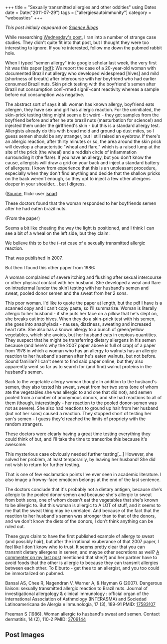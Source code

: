 +++
title = "Sexually transmitted allergies and other oddities"
using Dates
date = Date("2011-07-29")
tags = ["allergiesautoimmunity"]
category = "webeasties"
+++

_This post initially appeared on [Science Blogs](http://scienceblogs.com/webeasties)_

While researching [Wednesday's post](http://scienceblogs.com/webeasties/2011/07/allergic_to_spunk.php), I ran into a number of strange case studies. They didn't quite fit into that post, but I thought they were too interesting to ignore. If you're interested, follow me down the pubmed rabbit hole.

When I typed "semen allergy" into google scholar last week, the very first hit was this paper [[pdf](http://www.jiaci.org/issues/vol17issue03/10.pdf)]: 
We report the case of a 20-year-old woman with documented Brazil nut allergy who developed widespread [hives] and mild [shortness of breath] after intercourse with her boyfriend who had earlier consumed Brazil nuts. Skin prick testing with the boyfriend's semen after Brazil nut consumption conï¬rmed signiï¬cant reactivity whereas a sample before nut consumption was negative.

The abstract sort of says it all: woman has known allergy, boyfriend eats allergen, they have sex and girl has allergic reaction. For the uninitiated, the skin-prick testing thing might seem a bit weird - they got samples from the boyfriend before and after he ate brazil nuts (masturbation for science!) and injected them under the girlfriend's skin - but this is a standard allergy test. Allergists already do this with bread mold and ground up dust mites, so I guess semen should be any stranger, but I still raised an eyebrow. If there's an allergic reaction, after thirty minutes or so, the area around the skin prick will develop a characteristic "wheal and flare," which is a raised lump at the site of the prick (the wheal) and a reddish circle of inflammation surrounding it (the flare). 
If you have an allergy, but you don't know the cause, allergists will draw a grid on your back and inject a standard battery of allergens. I know from experience that this is an unpleasant procedure, especially when they don't find anything and decide that the shallow pricks on the back weren't enough, so they opt to inject a few other allergens deeper in your shoulder... but I digress.

([Source](http://www.flickr.com/photos/allspaw/93786866/), flickr user [jspar](http://www.flickr.com/photos/allspaw/with/93786866/))

These doctors found that the woman responded to her boyfriends semen after he had eaten brazil nuts.

(From the paper)

Seems a bit like cheating the way the light is positioned, and I think I can see a bit of a wheal on the left side, but they claim:

We believe this to be the ï¬rst case of a sexually transmitted allergic reaction.

That was published in 2007.

But then I found this other paper from 1986:

A woman complained of severe itching and flushing after sexual intercourse or other physical contact with her husband. She developed a weal and flare on intradermal [under the skin] testing with her husband's semen and sweat, pooled donor semen and the sweat from her 2 sons.

This poor woman. I'd like to quote the paper at length, but the pdf I have is a scanned copy and I can't copy paste, so I'll summarize. Woman is literally allergic to her husband - if she puts her face on a pillow that he's slept on, she breaks out into hives. When they do a skin-prick test with his semen, she goes into anaphylaxis - nausea, dizziness, sweating and increased heart rate. 
She also has a known allergy to a bunch of green/yellow vegetables, which she avoids, but her husband eats in copious quantities. They suspect that he might be transferring dietary allergens in his semen because (and here's why the 2007 paper above is full of crap) of a paper from 1978 in which a woman who has an allergy to walnuts has an allergic reaction to her husband's semen after he's eaten walnuts, but not before. Sound familiar? I can't seem to find said paper online, but they also apparently went so far as to search for (and find) walnut proteins in the husband's semen.

Back to the vegetable allergy woman though: In addition to the husband's semen, they also tested his sweat, sweat from her two sons (one of whom ate the vegetables she was allergic to and one that did not), and semen pooled from a number of anonymous donors, and she had reactions to all of them (though, interestingly - her reaction to the pooled donor-semen was not as severe). She also had reactions to ground up hair from her husband (but not her sons) caused a reaction. They stopped short of testing her son's semen - I guess they'd reached the limits of propriety with the random strangers.

These doctors were clearly having a great time testing everything they could think of but, and I'll take the time to transcribe this because it's awesome:

This mysterious case obviously needed further testing[...] However, she solved her problem, at least temporarily, by leaving her husband! She did not wish to return for further testing.

That is one of few exclamation points I've ever seen in academic literature. I also image a frowny-face emoticon belongs at the end of the last sentence.

The doctors conclude that it's probably not a dietary antigen, because she's allergic to the pooled donor semen and because she's allergic to sweat from both sons, one of whom doesn't eat the vegetables that she's known to be allergic to. But this woman is allergic to A LOT of stuff, and it seems to me that the sweat thing may be unrelated. And because of the fact that the reaction to her husband's semen was stronger than to that of the donors, and we don't know the diets of the donors, I don't think anything can be ruled out.

These guys claim to have the first published example of allergy to sweat (and possibly hair), but after the irrational exuberance of that 2007 paper, I feel like I don't know who to trust. It seems pretty clear that you can transmit dietary allergens in semen, and maybe other secretions as well? [A commenter on my last post](http://scienceblogs.com/webeasties/2011/07/allergic_to_spunk.php#comment-4621342) mentioned that she(?) and her partner have to avoid foods that the other is allergic to because they can transmit allergies between each other. To Elburto - get thee to an allergist, and you too could be immortalized on pubmed.

Bansal AS, Chee R, Nagendran V, Warner A, & Hayman G (2007). Dangerous liaison: sexually transmitted allergic reaction to Brazil nuts. Journal of investigational allergology & clinical immunology : official organ of the International Association of Asthmology (INTERASMA) and Sociedad Latinoamericana de Alergia e Inmunologia, 17 (3), 189-91 PMID: [17583107](review)

Freeman S (1986). Woman allergic to husband's sweat and semen. Contact dermatitis, 14 (2), 110-2 PMID: [3709144](review)

      
  

 ## Post Images



